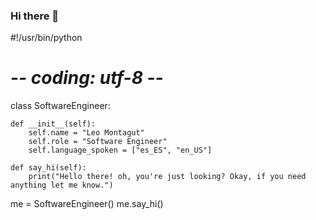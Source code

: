 ### Hi there 👋

#!/usr/bin/python
# -*- coding: utf-8 -*-


class SoftwareEngineer:

    def __init__(self):
        self.name = "Leo Montagut"
        self.role = "Software Engineer"
        self.language_spoken = ["es_ES", "en_US"]

    def say_hi(self):
        print("Hello there! oh, you're just looking? Okay, if you need anything let me know.")


me = SoftwareEngineer()
me.say_hi()
